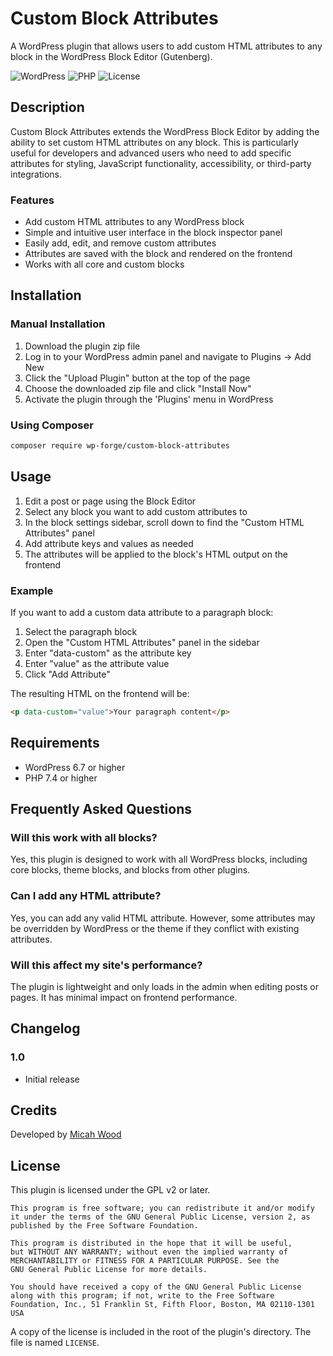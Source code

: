 # Custom Block Attributes

A WordPress plugin that allows users to add custom HTML attributes to any block in the WordPress Block Editor (Gutenberg).

![WordPress](https://img.shields.io/badge/WordPress-6.7%2B-blue)
![PHP](https://img.shields.io/badge/PHP-7.4%2B-purple)
![License](https://img.shields.io/badge/license-GPL--2.0--or--later-green)

## Description

Custom Block Attributes extends the WordPress Block Editor by adding the ability to set custom HTML attributes on any block. This is particularly useful for developers and advanced users who need to add specific attributes for styling, JavaScript functionality, accessibility, or third-party integrations.

### Features

- Add custom HTML attributes to any WordPress block
- Simple and intuitive user interface in the block inspector panel
- Easily add, edit, and remove custom attributes
- Attributes are saved with the block and rendered on the frontend
- Works with all core and custom blocks

## Installation

### Manual Installation

1. Download the plugin zip file
2. Log in to your WordPress admin panel and navigate to Plugins → Add New
3. Click the "Upload Plugin" button at the top of the page
4. Choose the downloaded zip file and click "Install Now"
5. Activate the plugin through the 'Plugins' menu in WordPress

### Using Composer

```bash
composer require wp-forge/custom-block-attributes
```

## Usage

1. Edit a post or page using the Block Editor
2. Select any block you want to add custom attributes to
3. In the block settings sidebar, scroll down to find the "Custom HTML Attributes" panel
4. Add attribute keys and values as needed
5. The attributes will be applied to the block's HTML output on the frontend

### Example

If you want to add a custom data attribute to a paragraph block:

1. Select the paragraph block
2. Open the "Custom HTML Attributes" panel in the sidebar
3. Enter "data-custom" as the attribute key
4. Enter "value" as the attribute value
5. Click "Add Attribute"

The resulting HTML on the frontend will be:

```html
<p data-custom="value">Your paragraph content</p>
```

## Requirements

- WordPress 6.7 or higher
- PHP 7.4 or higher

## Frequently Asked Questions

### Will this work with all blocks?

Yes, this plugin is designed to work with all WordPress blocks, including core blocks, theme blocks, and blocks from other plugins.

### Can I add any HTML attribute?

Yes, you can add any valid HTML attribute. However, some attributes may be overridden by WordPress or the theme if they conflict with existing attributes.

### Will this affect my site's performance?

The plugin is lightweight and only loads in the admin when editing posts or pages. It has minimal impact on frontend performance.

## Changelog

### 1.0
- Initial release

## Credits

Developed by [Micah Wood](https://micahwood.me)

## License

This plugin is licensed under the GPL v2 or later.

```
This program is free software; you can redistribute it and/or modify
it under the terms of the GNU General Public License, version 2, as
published by the Free Software Foundation.

This program is distributed in the hope that it will be useful,
but WITHOUT ANY WARRANTY; without even the implied warranty of
MERCHANTABILITY or FITNESS FOR A PARTICULAR PURPOSE. See the
GNU General Public License for more details.

You should have received a copy of the GNU General Public License
along with this program; if not, write to the Free Software
Foundation, Inc., 51 Franklin St, Fifth Floor, Boston, MA 02110-1301 USA
```

A copy of the license is included in the root of the plugin's directory. The file is named `LICENSE`. 